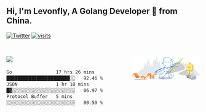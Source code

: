 ## Hi, I'm Levonfly, A Golang Developer 🚀 from China.

[![Twitter](https://img.shields.io/badge/-levonfly-1ca0f1?style=flat&logo=twitter&logoColor=white)](https://twitter.com/levonfly)
[![visits](https://visitor.vercel.app/page/unix2dos?color=light-green)](https://github.com/unix2dos/)

&nbsp;  

<!-- - ✍️ [Blogger](https://www.liuvv.com)-->


<!-- Any image aligned to the right. Beware the width  -->
<img width="35%" align="right" alt="Github" src="https://raw.githubusercontent.com/unix2dos/unix2dos/08cd7a97e8450f397a40f5635002b700353e3324/git-header.svg" />




![](https://github-readme-stats.vercel.app/api?username=unix2dos)







<!--START_SECTION:waka-->
```text
Go                17 hrs 26 mins  ███████████████████████░░   92.46 % 
JSON              1 hr 18 mins    █▓░░░░░░░░░░░░░░░░░░░░░░░   06.97 % 
Protocol Buffer   5 mins          ░░░░░░░░░░░░░░░░░░░░░░░░░   00.50 % 
```
<!--END_SECTION:waka-->
